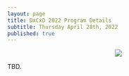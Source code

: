 ```yaml
---
layout: page
title: DxCxD 2022 Program Details
subtitle: Thursday April 28th, 2022
published: true
---
```

<p style="text-align:center;"><img src="{{ 'img/dxcxd_logo.png' | relative_url }}"/></p>

TBD.
